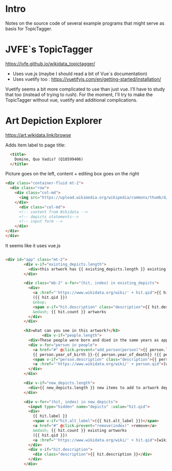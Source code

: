 # Intro

Notes on the source code of several example programs that might serve as basis for TopicTagger.

# JVFE`s TopicTagger

https://jvfe.github.io/wikidata_topictagger/

- Uses vue.js (maybe I should read a bit of Vue`s documentation)
- Uses vuetify too : https://vuetifyjs.com/en/getting-started/installation/


Vuetify seems a bit more complicated to use than just vue. I'll have to study that too (instead of trying to rush).
For the moment, I'll try to make the TopicTagger without vue, vuetify and additional complications.


# Art Depiction Explorer

https://art.wikidata.link/browse

Adds item label to page title: 

```html
  <title>
    Domine, Quo Vadis? (Q18599406)
  </title>
```

Picture goes on the left, content + editing box goes on the right
```html
<div class="container-fluid mt-2">
  <div class="row">
    <div class="col-md">
      <img src="https://upload.wikimedia.org/wikipedia/commons/thumb/d/d9/Domine%2C_quo_vadis%3F_%28Marco_Benefial%29_-_Nationalmuseum_-_17336.tif/lossy-page1-800px-Domine%2C_quo_vadis%3F_%28Marco_Benefial%29_-_Nationalmuseum_-_17336.tif.jpg" class="w-100" />
    </div>
      <div class="col-md">
      <!-- content from Wikidata -->
      <!-- depicts statements-->
      <!-- input form -->
    </div>
</div>
</div>
```

It seems like it uses vue.js

```html

<div id="app" class="mt-2">
        <div v-if="existing_depicts.length">
          <div>this artwork has {{ existing_depicts.length }} existing depicts statement</div>
        </div>

        <div class="mb-2" v-for="(hit, index) in existing_depicts">
          <div>
            <a :href="'https://www.wikidata.org/wiki/' + hit.qid">{{ hit.label }}</a>
            ({{ hit.qid }})
            &nbsp;
            <span v-if="hit.description" class="description">{{ hit.description }}</span>
            &mdash; {{ hit.count }} artworks
          </div>
        </div>

        <h3>what can you see in this artwork?</h3>
                <div v-if="people.length">
          <div>These people were born and died in the same years as appears in the title of the artwork.</div>
          <div v-for="person in people">
            <a href="#" @click.prevent="add_person(person)">{{ person.label || '[name missing]' }}</a>,
            {{ person.year_of_birth }}-{{ person.year_of_death}} ({{ person.qid }})
            <span v-if="person.description" class="description">{{ person.description }}</span>
            <a :href="'https://www.wikidata.org/wiki/' + person.qid">[wikidata]</a>
          </div>
        </div>

        <div v-if="new_depicts.length">
          <div>{{ new_depicts.length }} new items to add to artwork depicts statement</div>
        </div>

        <div v-for="(hit, index) in new_depicts">
          <input type="hidden" name="depicts" :value="hit.qid">
          <div>
            {{ hit.label }}
            <span v-if="hit.alt_label">({{ hit.alt_label }})</span>
            <a href="#" @click.prevent="remove(index)" >remove</a>
            &mdash; {{ hit.count }} existing artworks
            ({{ hit.qid }})
            <a :href="'https://www.wikidata.org/wiki/' + hit.qid">[wikidata]</a>
          </div>
          <div v-if="hit.description">
            <div class="description">{{ hit.description }}</div>
          </div>
        </div>

```